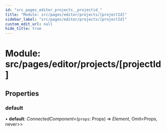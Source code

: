 ```yaml
---
id: "src_pages_editor_projects__projectid_"
title: "Module: src/pages/editor/projects/[projectId]"
sidebar_label: "src/pages/editor/projects/[projectId]"
custom_edit_url: null
hide_title: true
---
```


# Module: src/pages/editor/projects/[projectId]

## Properties

### default

• **default**: *ConnectedComponent*<(`props`: Props) => *Element*, Omit<Props, never\>\>
